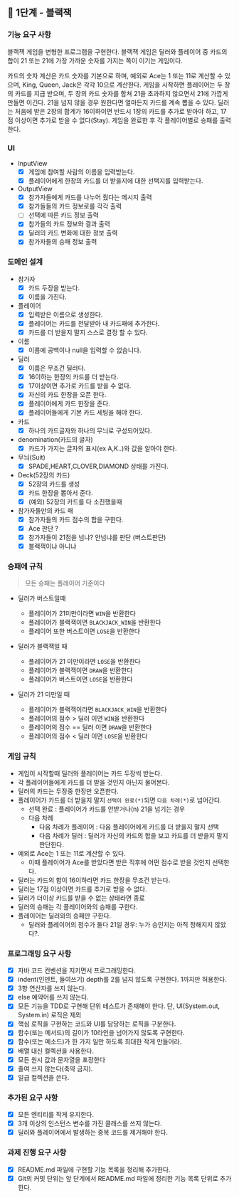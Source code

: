 ## 🚀 1단계 - 블랙잭

### 기능 요구 사항

블랙잭 게임을 변형한 프로그램을 구현한다.
블랙잭 게임은 딜러와 플레이어 중 카드의 합이 21 또는 21에 가장 가까운 숫자를 가지는 쪽이 이기는 게임이다.

카드의 숫자 계산은 카드 숫자를 기본으로 하며,
예외로 Ace는 1 또는 11로 계산할 수 있으며, King, Queen, Jack은 각각 10으로 계산한다.
게임을 시작하면 플레이어는 두 장의 카드를 지급 받으며,
두 장의 카드 숫자를 합쳐 21을 초과하지 않으면서 21에 가깝게 만들면 이긴다.
21을 넘지 않을 경우 원한다면 얼마든지 카드를 계속 뽑을 수 있다.
딜러는 처음에 받은 2장의 합계가 16이하이면 반드시 1장의 카드를 추가로 받아야 하고,
17점 이상이면 추가로 받을 수 없다(Stay).
게임을 완료한 후 각 플레이어별로 승패를 출력한다.

### UI

- InputView
  - [x] 게임에 참여할 사람의 이름을 입력받는다.
  - [x] 플레이어에게 한장의 카드를 더 받을지에 대한 선택지를 입력받는다.
- OutputView
  - [x] 참가자들에게 카드를 나누어 줬다는 메시지 출력
  - [x] 참가들들의 카드 정보로를 각각 출력
  - [ ] 선택에 따른 카드 정보 출력
  - [x] 참가들의 카드 정보와 결과 출력
  - [x] 딜러의 카드 변화에 대한 정보 출력
  - [x] 참가자들의 승패 정보 출력

### 도메인 설계

- 참가자
  - [x] 카드 두장을 받는다.
  - [x] 이름을 가진다.
- 플레이어
  - [x] 입력받은 이름으로 생성한다.
  - [x] 플레이어는 카드를 전달받아 내 카드패에 추가한다.
  - [x] 카드를 더 받을지 말지 스스로 결정 할 수 있다.
- 이름
  - [x] 이름에 공백이나 null을 입력할 수 없습니다.
- 딜러
  - [x] 이름은 무조건 딜러다.
  - [x] 16이하는 한장의 카드를 더 받는다.
  - [x] 17이상이면 추가로 카드를 받을 수 없다.
  - [x] 자신의 카드 한장을 오픈 한다.
  - [x] 플레이어에게 카드 한장을 준다.
  - [x] 플레이어들에게 기본 카드 세팅을 해야 한다.
- 카드
  - [x] 하나의 카드글자와 하나의 무늬로 구성되어있다.
- denomination(카드의 글자)
  - [x] 카드가 가지는 글자의 표시(ex A,K..)와 값을 알아야 한다.
- 무늬(Suit)
  - [x] SPADE,HEART,CLOVER,DIAMOND 상태를 가진다.
- Deck(52장의 카드)
  - [x] 52장의 카드를 생성
  - [x] 카드 한장을 뽑아서 준다.
  - [x] (예외) 52장의 카드를 다 소진했을때
- 참가자들만의 카드 패
  - [x] 참가자들의 카드 점수의 합을 구한다.
  - [x] Ace 판단 ?
  - [x] 참가자들이 21점을 넘냐? 안넘냐를 판단 (버스트판단)
  - [x] 블랙잭이냐 아니냐

### 승패에 규칙

> 모든 승패는 플레이어 기준이다

- 딜러가 버스트일때

  - 플레이어가 21미만이라면 `WIN`을 반환한다
  - 플레이어가 블랙잭이면 `BLACKJACK_WIN`을 반환한다
  - 플레이어 또한 버스트이면 `LOSE`을 반환한다

- 딜러가 블랙잭일 때

  - 플레이어가 21 미만이라면 `LOSE`을 반환한다
  - 플레이어가 블랙잭이면 `DRAW`을 반환한다
  - 플레이어가 버스트이면 `LOSE`을 반환한다

- 딜러가 21 미만일 때
  - 플레이어가 블랙잭이라면 `BLACKJACK_WIN`을 반환한다
  - 플레이어의 점수 > 딜러 이면 `WIN`을 반환한다
  - 플레이어의 점수 == 딜러 이면 `DRAW`을 반환한다
  - 플레이어의 점수 < 딜러 이면 `LOSE`을 반환한다

### 게임 규칙

- 게임이 시작할때 딜러와 플레이어는 카드 두장씩 받는다.
- 각 플레이어들에게 카드를 더 받을 것인지 아닌지 물어본다.
- 딜러의 카드는 두장중 한장만 오픈한다.
- 플레이어가 카드를 더 받을지 말지 `선택이 완료(*)`되면 `다음 차례(*)`로 넘어간다.
  - 선택 완료 : 플레이어가 카드를 안받거나(n) 21을 넘기는 경우
  - 다음 차례
    - 다음 차례가 플레이어 : 다음 플레이어에게 카드를 더 받을지 말지 선택
    - 다음 차례가 딜러 : 딜러가 자신의 카드의 합을 보고 카드를 더 받을지 말지 판단한다.
- 예외로 Ace는 1 또는 11로 계산할 수 있다.
  - 이때 플레이어가 Ace를 받았다면 받은 직후에 어떤 점수로 받을 것인지 선택한다.
- 딜러는 카드의 합이 16이하라면 카드 한장을 무조건 받는다.
- 딜러는 17점 이상이면 카드를 추가로 받을 수 없다.
- 딜러가 더이상 카드를 받을 수 없는 상태라면 종료
- 딜러의 승패는 각 플레이어와의 승패를 구한다.
- 플레이어는 딜러와의 승패만 구한다.
  - 딜러와 플레이어의 점수가 둘다 21일 경우: 누가 승인지는 아직 정해지지 않았다?.

### 프로그래밍 요구 사항

- [x] 자바 코드 컨벤션을 지키면서 프로그래밍한다.
- [x] indent(인덴트, 들여쓰기) depth를 2를 넘지 않도록 구현한다. 1까지만 허용한다.
- [x] 3항 연산자를 쓰지 않는다.
- [x] else 예약어를 쓰지 않는다.
- [x] 모든 기능을 TDD로 구현해 단위 테스트가 존재해야 한다. 단, UI(System.out, System.in) 로직은 제외
- [x] 핵심 로직을 구현하는 코드와 UI를 담당하는 로직을 구분한다.
- [x] 함수(또는 메서드)의 길이가 10라인을 넘어가지 않도록 구현한다.
- [x] 함수(또는 메소드)가 한 가지 일만 하도록 최대한 작게 만들어라.
- [x] 배열 대신 컬렉션을 사용한다.
- [x] 모든 원시 값과 문자열을 포장한다
- [x] 줄여 쓰지 않는다(축약 금지).
- [x] 일급 컬렉션을 쓴다.

### 추가된 요구 사항

- [x] 모든 엔티티를 작게 유지한다.
- [x] 3개 이상의 인스턴스 변수를 가진 클래스를 쓰지 않는다.
- [x] 딜러와 플레이어에서 발생하는 중복 코드를 제거해야 한다.

### 과제 진행 요구 사항

- [x] README.md 파일에 구현할 기능 목록을 정리해 추가한다.
- [x] Git의 커밋 단위는 앞 단계에서 README.md 파일에 정리한 기능 목록 단위로 추가한다.
